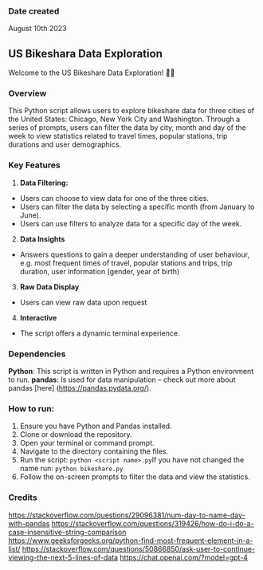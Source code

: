 ### Date created
August 10th 2023

## US Bikeshara Data Exploration
Welcome to the US Bikeshare Data Exploration! 🚴‍♂️

### Overview
This Python script allows users to explore bikeshare data for three cities of the United States: Chicago, New York City and Washington. Through a series of prompts, users can filter the data by city, month and day of the week to view statistics related to travel times, popular stations, trip durations and user demographics. 

### Key Features
1. **Data Filtering:**
* Users can choose to view data for one of the three cities.
* Users can filter the data by selecting a specific month (from January to June).
* Users can use filters to analyze data for a specific day of the week.
2. **Data Insights**
* Answers questions to gain a deeper understanding of user behaviour, e.g. most frequent times of travel, popular stations and trips, trip duration, user information (gender, year of birth)
3. **Raw Data Display**
* Users can view raw data upon request
4. **Interactive**
* The script offers a dynamic terminal experience.

### Dependencies
**Python**: This script is written in Python and requires a Python environment to run.
**pandas**: Is used for data manipulation – check out more about pandas [here] (https://pandas.pydata.org/).

### How to run:
1. Ensure you have Python and Pandas installed.
2. Clone or download the repository.
3. Open your terminal or command prompt.
4. Navigate to the directory containing the files.
5. Run the script: `python <script name>.py`If you have not changed the name run: `python bikeshare.py`
6. Follow the on-screen prompts to filter the data and view the statistics.

### Credits
https://stackoverflow.com/questions/29096381/num-day-to-name-day-with-pandas
https://stackoverflow.com/questions/319426/how-do-i-do-a-case-insensitive-string-comparison
https://www.geeksforgeeks.org/python-find-most-frequent-element-in-a-list/
https://stackoverflow.com/questions/50866850/ask-user-to-continue-viewing-the-next-5-lines-of-data
https://chat.openai.com/?model=gpt-4

